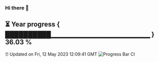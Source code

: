 ### Hi there 👋
⏳ Year progress { ██████████▁▁▁▁▁▁▁▁▁▁▁▁▁▁▁▁▁▁▁▁ } 36.03 %
---
⏰ Updated on Fri, 12 May 2023 12:09:41 GMT
![Progress Bar CI](https://github.com/Moyi321/Moyi321/workflows/Progress%20Bar%20CI/badge.svg)
